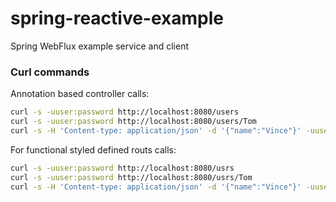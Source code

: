 # spring-reactive-example
Spring WebFlux example service and client

### Curl commands

Annotation based controller calls:

```sh
curl -s -uuser:password http://localhost:8080/users
curl -s -uuser:password http://localhost:8080/users/Tom
curl -s -H 'Content-type: application/json' -d '{"name":"Vince"}' -uuser:password http://localhost:8080/users
```
For functional styled defined routs calls:
```sh
curl -s -uuser:password http://localhost:8080/usrs
curl -s -uuser:password http://localhost:8080/usrs/Tom
curl -s -H 'Content-type: application/json' -d '{"name":"Vince"}' -uuser:password http://localhost:8080/usrs
```